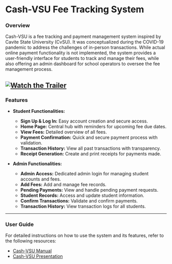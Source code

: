 # Cash-VSU Fee Tracking System

### Overview
Cash-VSU is a fee tracking and payment management system inspired by Cavite State University (CvSU). It was conceptualized during the COVID-19 pandemic to address the challenges of in-person transactions. While actual online payment functionality is not implemented, the system provides a user-friendly interface for students to track and manage their fees, while also offering an admin dashboard for school operators to oversee the fee management process.

[![Watch the Trailer](https://img.youtube.com/vi/7zxas7c3caM/0.jpg)](https://www.youtube.com/watch?v=7zxas7c3caM)
---

### Features
- **Student Functionalities:**
  - **Sign Up & Log In:** Easy account creation and secure access.
  - **Home Page:** Central hub with reminders for upcoming fee due dates.
  - **View Fees:** Detailed overview of all fees.
  - **Payment Confirmation:** Quick and secure payment process with validation.
  - **Transaction History:** View all past transactions with transparency.
  - **Receipt Generation:** Create and print receipts for payments made.

- **Admin Functionalities:**
  - **Admin Access:** Dedicated admin login for managing student accounts and fees.
  - **Add Fees:** Add and manage fee records.
  - **Pending Payments:** View and handle pending payment requests.
  - **Student Records:** Access and update student information.
  - **Confirm Transactions:** Validate and confirm payments.
  - **Transaction History:** View transaction logs for all students.

---

### User Guide
For detailed instructions on how to use the system and its features, refer to the following resources:
- [Cash-VSU Manual](./Cash-VSU%20Manual%20(Final).pdf)  
- [Cash-VSU Presentation](./Cash-VSU%20presentation.pptx)
